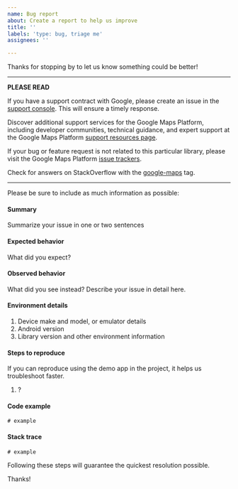 ```yaml
---
name: Bug report
about: Create a report to help us improve
title: ''
labels: 'type: bug, triage me'
assignees: ''

---
```


Thanks for stopping by to let us know something could be better!

---
**PLEASE READ**

If you have a support contract with Google, please create an issue in the [support console](https://cloud.google.com/support/). This will ensure a timely response.

Discover additional support services for the Google Maps Platform, including developer communities, technical guidance, and expert support at the Google Maps Platform [support resources page](https://developers.google.com/maps/support/).

If your bug or feature request is not related to this particular library, please visit the Google Maps Platform [issue trackers](https://developers.google.com/maps/support/#issue_tracker).

Check for answers on StackOverflow with the [google-maps](http://stackoverflow.com/questions/tagged/google-maps) tag.

---

Please be sure to include as much information as possible:

#### Summary

Summarize your issue in one or two sentences

#### Expected behavior

What did you expect?

#### Observed behavior

What did you see instead?  Describe your issue in detail here.

#### Environment details

1. Device make and model, or emulator details
1. Android version
1. Library version and other environment information

#### Steps to reproduce

If you can reproduce using the demo app in the project, it helps us troubleshoot faster.

  1. ?

#### Code example

```
# example
```

#### Stack trace
```
# example
```

Following these steps will guarantee the quickest resolution possible.

Thanks!
